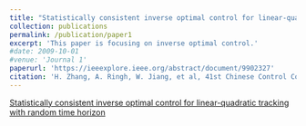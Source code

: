 ```yaml
---
title: "Statistically consistent inverse optimal control for linear-quadratic tracking with random time horizon"
collection: publications
permalink: /publication/paper1
excerpt: 'This paper is focusing on inverse optimal control.'
#date: 2009-10-01
#venue: 'Journal 1'
paperurl: 'https://ieeexplore.ieee.org/abstract/document/9902327'
citation: 'H. Zhang, A. Ringh, W. Jiang, et al, 41st Chinese Control Conference. IEEE.'
---
```


[Statistically consistent inverse optimal control for linear-quadratic tracking with random time horizon](https://ieeexplore.ieee.org/abstract/document/9902327)


